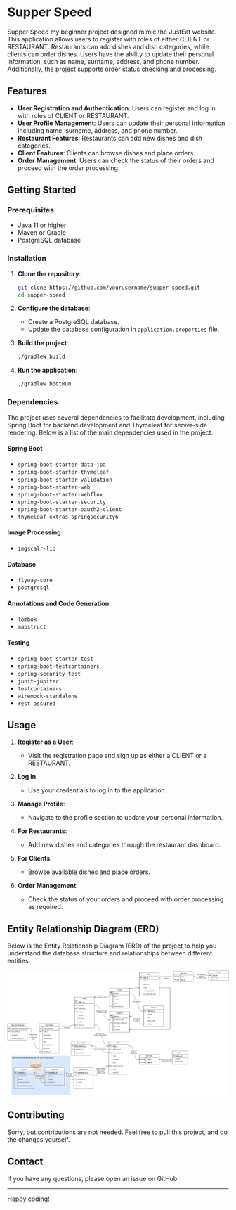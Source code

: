 # Supper Speed

Supper Speed my beginner project designed mimic the JustEat website. This application allows users to register with roles of either CLIENT or RESTAURANT. Restaurants can add dishes and dish categories, while clients can order dishes. Users have the ability to update their personal information, such as name, surname, address, and phone number. Additionally, the project supports order status checking and processing.

## Features

- **User Registration and Authentication**: Users can register and log in with roles of CLIENT or RESTAURANT.
- **User Profile Management**: Users can update their personal information including name, surname, address, and phone number.
- **Restaurant Features**: Restaurants can add new dishes and dish categories.
- **Client Features**: Clients can browse dishes and place orders.
- **Order Management**: Users can check the status of their orders and proceed with the order processing.

## Getting Started

### Prerequisites

- Java 11 or higher
- Maven or Gradle
- PostgreSQL database

### Installation

1. **Clone the repository**:
    ```bash
    git clone https://github.com/yourusername/supper-speed.git
    cd supper-speed
    ```

2. **Configure the database**:
    - Create a PostgreSQL database.
    - Update the database configuration in `application.properties` file.

3. **Build the project**:
    ```bash
    ./gradlew build
    ```

4. **Run the application**:
    ```bash
    ./gradlew bootRun
    ```

### Dependencies

The project uses several dependencies to facilitate development, including Spring Boot for backend development and Thymeleaf for server-side rendering. Below is a list of the main dependencies used in the project:

#### Spring Boot

- `spring-boot-starter-data-jpa`
- `spring-boot-starter-thymeleaf`
- `spring-boot-starter-validation`
- `spring-boot-starter-web`
- `spring-boot-starter-webflux`
- `spring-boot-starter-security`
- `spring-boot-starter-oauth2-client`
- `thymeleaf-extras-springsecurity6`

#### Image Processing

- `imgscalr-lib`

#### Database

- `flyway-core`
- `postgresql`

#### Annotations and Code Generation

- `lombok`
- `mapstruct`

#### Testing

- `spring-boot-starter-test`
- `spring-boot-testcontainers`
- `spring-security-test`
- `junit-jupiter`
- `testcontainers`
- `wiremock-standalone`
- `rest-assured`

## Usage

1. **Register as a User**:
   - Visit the registration page and sign up as either a CLIENT or a RESTAURANT.

2. **Log in**:
   - Use your credentials to log in to the application.

3. **Manage Profile**:
   - Navigate to the profile section to update your personal information.

4. **For Restaurants**:
   - Add new dishes and categories through the restaurant dashboard.

5. **For Clients**:
   - Browse available dishes and place orders.

6. **Order Management**:
   - Check the status of your orders and proceed with order processing as required.

## Entity Relationship Diagram (ERD)

Below is the Entity Relationship Diagram (ERD) of the project to help you understand the database structure and relationships between different entities.

![Supper Speed ERD](./SupperSpeed_ERD.png)

## Contributing

Sorry, but contributions are not needed. Feel free to pull this project, and do the changes yourself.


## Contact

If you have any questions, please open an issue on GitHub

---

Happy coding!
